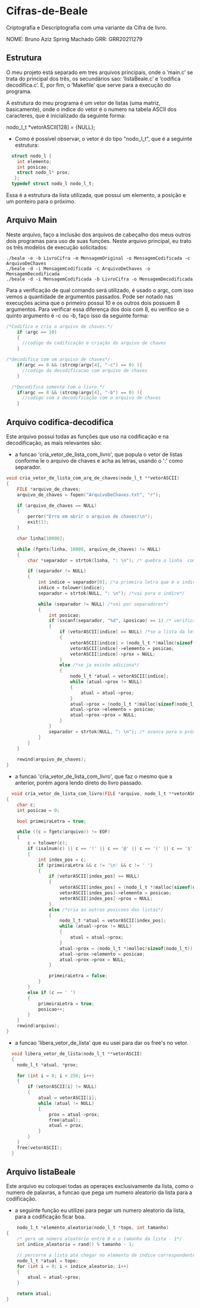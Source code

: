 # Cifras-de-Beale
Criptografia e Descriptografia com uma variante da Cifra de livro.

NOME: Bruno Aziz Spring Machado   GRR: GRR20211279

## Estrutura

O meu projeto está separado em tres arquivos principais, onde o ’main.c’ se trata do principal dos três, os secundários
sao: ’listaBeale.c’ e ’codifica decodifica.c’. E, por fim, o ’Makefile’ que serve para a execução do programa.

A estrutura do meu programa  é um vetor de listas (uma matriz, basicamente), onde o indice do vetor  é o numero na
tabela ASCII dos caracteres, que é inicializado da seguinte forma:

  nodo_l_t *vetorASCII[128] = {NULL};
  
- Como é possível observar, o vetor é do tipo "nodo_l_t", que é a seguinte estrutura: 
```c
  struct nodo_l {
    int elemento;       
    int posicao;
    struct nodo_l* prox; 
   };
  typedef struct nodo_l nodo_l_t;
```
Essa é a estrutura da lista utilizada, que possui um elemento, a posição e um ponteiro para o próximo.

## Arquivo Main

Neste arquivo, faço a inclusão dos arquivos de cabeçalho dos meus outros dois programas para uso de suas funções. Neste arquivo principal, eu trato os três modelos de execução solicitados:

    ./beale -e -b LivroCifra -m MensagemOriginal -o MensagemCodificada -c ArquivoDeChaves
    ./beale -d -i MensagemCodificada -c ArquivoDeChaves -o MensagemDecodificada
    ./beale -d -i MensagemCodificada -b LivroCifra -o MensagemDecodificada

Para a verificação de qual comando será utilizado, é usado o argc, com isso vemos a quantidade de argumentos passados. Pode ser notado nas execuções acima que o primeiro possui 10 e os outros dois possuem 8 argumentos. Para verificar essa diferença dos dois com 8, eu verifico se o quinto argumento é -c ou -b, faço isso da seguinte forma: 

```c
/*Codifica e cria o arquivo de chaves.*/
    if (argc == 10)
    {
      //codigo da codificação e criação do arquivo de chaves
    }
```
```c
/*decodifica com um arquivo de chaves*/
    if(argc == 8 && (strcmp(argv[4], "-c") == 0) ){
      //codigo da decodificacao com arquivo de chaves
    }
```
```c
  /*Decodifica somente com o livro.*/
    if(argc == 8 && (strcmp(argv[4], "-b") == 0) ){
      //codigo com a decodificação com o arquivo de chaves
    }
```

## Arquivo codifica-decodifica

Este arquivo possui todas as funções que uso na codificação e na decodificação, as mais relevantes são:

- a funcao 'cria_vetor_de_lista_com_livro', que popula  o vetor de listas conforme le o arquivo de chaves e acha as letras, usando o ':' como separador.

```c
void cria_vetor_de_lista_com_arq_de_chaves(nodo_l_t **vetorASCII)
{
    FILE *arquivo_de_chaves;
    arquivo_de_chaves = fopen("ArquivoDeChaves.txt", "r");

    if (arquivo_de_chaves == NULL)
    {
        perror("Erro em abrir o arquivo de chaves!\n");
        exit(1);
    }

    char linha[10000];

    while (fgets(linha, 10000, arquivo_de_chaves) != NULL)
    {
        char *separador = strtok(linha, ": \n"); /* quebra a linha  com base nos : \n"*/

        if (separador != NULL)
        {
            int indice = separador[0]; /*a primeira letra que é o indice do vetor*/
            indice = tolower(indice);
            separador = strtok(NULL, ": \n"); /*vai para o indice*/

            while (separador != NULL) /*vai por separadores*/
            {
                int posicao;
                if (sscanf(separador, "%d", &posicao) == 1) /* verifica se o separador pode ser inteiro*/
                {
                    if (vetorASCII[indice] == NULL) /*se a lista da letra n existe*/
                    {
                        vetorASCII[indice] = (nodo_l_t *)malloc(sizeof(nodo_l_t));
                        vetorASCII[indice]->elemento = posicao;
                        vetorASCII[indice]->prox = NULL;
                    }
                    else /*se ja existe adiciona*/
                    {
                        nodo_l_t *atual = vetorASCII[indice];
                        while (atual->prox != NULL)
                        {
                            atual = atual->prox;
                        }
                        atual->prox = (nodo_l_t *)malloc(sizeof(nodo_l_t));
                        atual->prox->elemento = posicao;
                        atual->prox->prox = NULL;
                    }
                }
                separador = strtok(NULL, ": \n"); /* avanca para o próximo separador*/
            }
        }
    }
    
    rewind(arquivo_de_chaves);
}
```
- a funcao 'cria_vetor_de_lista_com_livro', que faz o mesmo que a anterior, porém agora lendo direto do livro passado.
```c
  void cria_vetor_de_lista_com_livro(FILE *arquivo, nodo_l_t **vetorASCII)
{
    char c;
    int posicao = 0;

    bool primeiraLetra = true;

    while ((c = fgetc(arquivo)) != EOF)
    {
        c = tolower(c);
        if (isalnum(c) || c == '!' || c == '@' || c == '(' || c == '$' || c == '#' || c == '-' || c == '&' || c == '%' || c == '=' || c == '"')
        {
            int index_pos = c;
            if (primeiraLetra && c != '\n' && c != ' ')
            {
                if (vetorASCII[index_pos] == NULL)
                {
                    vetorASCII[index_pos] = (nodo_l_t *)malloc(sizeof(nodo_l_t));
                    vetorASCII[index_pos]->elemento = posicao;
                    vetorASCII[index_pos]->prox = NULL;
                }
                else /*cria as outras posicoes das listas*/
                {
                    nodo_l_t *atual = vetorASCII[index_pos];
                    while (atual->prox != NULL)
                    {
                        atual = atual->prox;
                    }
                    atual->prox = (nodo_l_t *)malloc(sizeof(nodo_l_t));
                    atual->prox->elemento = posicao;
                    atual->prox->prox = NULL;
                }

                primeiraLetra = false;
            }
        }
        else if (c == ' ')
        {
            primeiraLetra = true;
            posicao++;
        }
    }
    rewind(arquivo);
}
```
- a funcao 'libera_vetor_de_lista' que eu usei para dar os free's no vetor.
```c
  void libera_vetor_de_lista(nodo_l_t **vetorASCII)
  {
    nodo_l_t *atual, *prox;

    for (int i = 0; i < 256; i++)
    {
        if (vetorASCII[i] != NULL)
        {
            atual = vetorASCII[i];
            while (atual != NULL)
            {
                prox = atual->prox;
                free(atual);
                atual = prox;
            }
        }
    }
    free(vetorASCII);
  }
```
## Arquivo listaBeale

Este arquivo eu coloquei todas as operaçes exclusivamente da lista, como o numero de palavras, a funcao que pega um numero aleatorio da lista para a codificação.
- a seguinte função eu utilizei para pegar um numero aleatorio da lista, para a codificação ficar boa.
```C
    nodo_l_t *elemento_aleatorio(nodo_l_t *topo, int tamanho)
{
    /* gera um número aleatório entre 0 e o tamanho da lista - 1*/
    int indice_aleatorio = rand() % tamanho - 1;

    // percorre a lista até chegar no elemento de índice correspondente
    nodo_l_t *atual = topo;
    for (int i = 0; i < indice_aleatorio; i++)
    {
        atual = atual->prox;
    }

    return atual;
}
```

